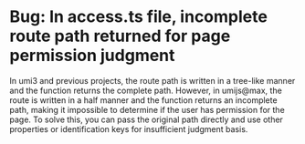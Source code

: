 # Bug: In access.ts file, incomplete route path returned for page permission judgment

In umi3 and previous projects, the route path is written in a tree-like manner and the function returns the complete path. However, in umijs@max, the route is written in a half manner and the function returns an incomplete path, making it impossible to determine if the user has permission for the page. To solve this, you can pass the original path directly and use other properties or identification keys for insufficient judgment basis.
